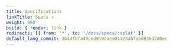 ```yaml
---
title: Specifications
linkTitle: Specs ↗
weight: 960
build: { render: link }
redirects: [{ from: '*', to: '/docs/specs/:splat' }]
default_lang_commit: 3b44fbfa49ced919daea01123abfaed836d2d0ec
---
```

